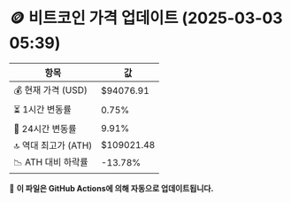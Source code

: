 # 🪙 비트코인 가격 업데이트 (2025-03-03 05:39)

| 항목                | 값 |
|--------------------|----------------|
| 💰 현재 가격 (USD) | $94076.91 |
| ⏳ 1시간 변동률    | 0.75% |
| 📆 24시간 변동률   | 9.91% |
| 🔝 역대 최고가 (ATH) | $109021.48 |
| 📉 ATH 대비 하락률 | -13.78% |

🔄 **이 파일은 GitHub Actions에 의해 자동으로 업데이트됩니다.**
